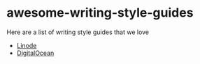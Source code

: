 # awesome-writing-style-guides
Here are a list of writing style guides that we love

- [Linode](https://www.linode.com/docs/guides/linode-writers-formatting-guide/)
- [DigitalOcean](https://www.digitalocean.com/community/tutorials/digitalocean-s-technical-writing-guidelines)
